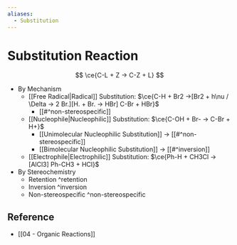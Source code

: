 ```yaml
---
aliases:
  - Substitution
---
```


# Substitution Reaction

$$
\ce{C-L + Z -> C-Z + L}
$$

- By Mechanism
	- [[Free Radical|Radical]] Substitution: $\ce{C-H + Br2 ->[Br2 + h\nu / \Delta -> 2 Br.][H. + Br. -> HBr] C-Br + HBr}$
		- [[#^non-stereospecific]]
	- [[Nucleophile|Nucleophilic]] Substitution: $\ce{C-OH + Br- -> C-Br + H+}$
		- [[Unimolecular Nucleophilic Substitution]] → [[#^non-stereospecific]]
		- [[Bimolecular Nucleophilic Substitution]] → [[#^inversion]]
	- [[Electrophile|Electrophilic]] Substitution: $\ce{Ph-H + CH3Cl ->[AlCl3] Ph-CH3 + HCl}$
- By Stereochemistry
	- Retention ^retention
	- Inversion ^inversion
	- Non-stereospecific ^non-stereospecific

## Reference

- [[04 - Organic Reactions]]
